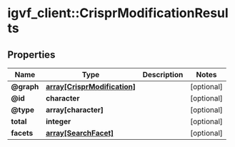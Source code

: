 # igvf_client::CrisprModificationResults


## Properties
Name | Type | Description | Notes
------------ | ------------- | ------------- | -------------
**@graph** | [**array[CrisprModification]**](CrisprModification.md) |  | [optional] 
**@id** | **character** |  | [optional] 
**@type** | **array[character]** |  | [optional] 
**total** | **integer** |  | [optional] 
**facets** | [**array[SearchFacet]**](SearchFacet.md) |  | [optional] 


